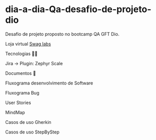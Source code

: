 # dia-a-dia-Qa-desafio-de-projeto-dio
Desafio de projeto proposto no bootcamp QA GFT Dio.

Loja virtual [Swag labs](https://www.saucedemo.com/)

Tecnologias :woman_technologist:

Jira -> Plugin: Zephyr Scale

Documentos :page_facing_up:

Fluxograma desenvolvimento de Software

Fluxograma Bug

User Stories

MindMap

Casos de uso Gherkin

Casos de uso StepByStep
